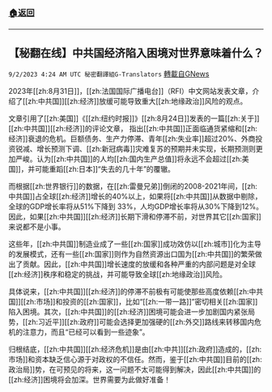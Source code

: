 ###  [:house:返回](README.md)
---


## 【秘翻在线】中共国经济陷入困境对世界意味着什么？
`9/2/2023 4:24 AM UTC 秘密翻譯組G-Translators` [轉載自GNews](https://gnews.org/articles/1633773)

2023年[[zh:8月31日]]，[[zh:法国国际广播电台]]（RFI）中文网站发表文章，介绍了[[zh:中共国]][[zh:经济]]放缓可能导致重大[[zh:地缘政治]]风险的观点。

文章引用了[[zh:美国]]《[[zh:纽约时报]]》[[zh:8月24日]]发表的一篇[[zh:关于]][[zh:中共国]][[zh:经济]]的评论文章， 指出[[zh:中共国]]正面临通货紧缩和[[zh:经济]]衰退的危机。巨额债务、生产力停滞、青年[[zh:失业率]]超过20%、外商投资锐减、增长预测下调、[[zh:新冠病毒]]灾难复苏的预期并未实现，长期预测则更加严峻。认为[[zh:中共国]]的人均[[zh:国内生产总值]]将永远不会超过[[zh:美国]]，并可能重蹈[[zh:日本]]“失去的几十年”的覆辙。

而根据[[zh:世界银行]]的数据，在[[zh:雷曼兄弟]]倒闭的2008-2021年间，[[zh:中共国]]占全球[[zh:经济]]增长的40%以上，如果将[[zh:中共国]]从数据中剔除，全球的GDP增长率将从51%下降到 33%，人均GDP增长率将从30%下降到12%。因此，如果[[zh:中共国]][[zh:经济]]长期下滑和停滞不前，对世界其它[[zh:国家]]来说都不是小事。

这些年，[[zh:中共国]]制造业成了一些[[zh:国家]]成功效仿以[[zh:城市]]化为主导的发展模式，还有一些[[zh:国家]]则作为自然资源出口国为[[zh:中共国]]的繁荣做出了贡献。因此，[[zh:中共国]]增长速度的放缓和各种严重的内部问题是对全球[[zh:经济]]秩序和稳定的挑战，并可能导致全球[[zh:地缘政治]]风险。

具体说来，[[zh:中共国]][[zh:经济]]的停滞不前极有可能使那些高度依赖[[zh:中共国]][[zh:市场]]和投资的[[zh:国家]]，比如“[[zh:一带一路]]”密切相关[[zh:国家]]陷入困境。其次，[[zh:中共国]]的[[zh:经济]]困境可能会进一步加剧国内紧张局势，[[zh:习近平]][[zh:政府]]可能会选择更加强硬的[[zh:外交]]路线来转移国内危机的注意力，而且“已经可以看到一些迹象”。

归根结底，[[zh:中共国]][[zh:经济危机]]是由[[zh:中共]][[zh:政府]]造成的，[[zh:市场]]和资本缺乏信心源于对政权的不信任。然而，鉴于[[zh:中共国]]目前的[[zh:政治局]]势，在可预见的将来，这一问题不太可能得到解决，因此[[zh:中共国]]的[[zh:经济]]困境将会加深。世界需要为此做好准备！
